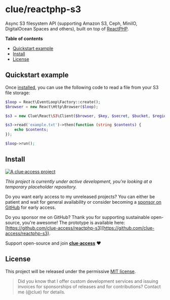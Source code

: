# clue/reactphp-s3

Async S3 filesystem API (supporting Amazon S3, Ceph, MiniIO, DigitalOcean Spaces and others),
built on top of [ReactPHP](https://reactphp.org/).

**Table of contents**

* [Quickstart example](#quickstart-example)
* [Install](#install)
* [License](#license)

## Quickstart example

Once [installed](#install), you can use the following code to read a file from
your S3 file storage:

```php
$loop = React\EventLoop\Factory::create();
$browser = new React\Http\Browser($loop);

$s3 = new Clue\React\S3\Client($browser, $key, $secret, $bucket, $region, $endpoint);

$s3->read('example.txt')->then(function (string $contents) {
    echo $contents;
});

$loop->run();
```

## Install

[![A clue·access project](https://raw.githubusercontent.com/clue-access/clue-access/main/clue-access.png)](https://github.com/clue-access/clue-access)

*This project is currently under active development,
you're looking at a temporary placeholder repository.*

Do you want early access to my unreleased projects?
You can either be patient and wait for general availability or
consider becoming a [sponsor on GitHub](https://github.com/sponsors/clue) for early access.

Do you sponsor me on GitHub? Thank you for supporting sustainable open-source, you're awesome!
The prototype is available here: [https://github.com/clue-access/reactphp-s3](https://github.com/clue-access/reactphp-s3).

Support open-source and join [**clue·access**](https://github.com/clue-access/clue-access) ❤️

## License

This project will be released under the permissive [MIT license](LICENSE).

> Did you know that I offer custom development services and issuing invoices for
  sponsorships of releases and for contributions? Contact me (@clue) for details.
